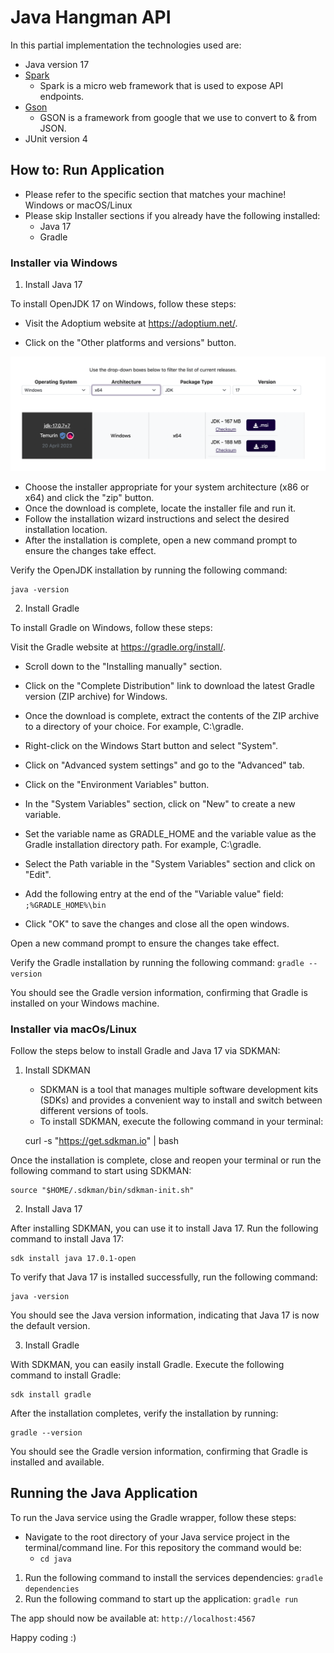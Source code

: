 # Java Hangman API 

In this partial implementation the technologies used are:

- Java version 17
- [Spark](http://sparkjava.com/)
  - Spark is a micro web framework that is used to expose API endpoints.
- [Gson](https://github.com/google/gson) 
  - GSON is a framework from google that we use to convert to & from JSON.
- JUnit version 4

## How to: Run Application

- Please refer to the specific section that matches your machine! Windows or macOS/Linux
- Please skip Installer sections if you already have the following installed:
  - Java 17
  - Gradle

### Installer via Windows

1. Install Java 17

To install OpenJDK 17 on Windows, follow these steps:

- Visit the Adoptium website at https://adoptium.net/.

- Click on the "Other platforms and versions" button.

![img.png](img.png)

- Choose the installer appropriate for your system architecture (x86 or x64) and click the "zip" button.
- Once the download is complete, locate the installer file and run it. 
- Follow the installation wizard instructions and select the desired installation location. 
- After the installation is complete, open a new command prompt to ensure the changes take effect.

Verify the OpenJDK installation by running the following command:

    java -version

2. Install Gradle

To install Gradle on Windows, follow these steps:

Visit the Gradle website at https://gradle.org/install/.

- Scroll down to the "Installing manually" section.

- Click on the "Complete Distribution" link to download the latest Gradle version (ZIP archive) for Windows.

- Once the download is complete, extract the contents of the ZIP archive to a directory of your choice. For example, C:\gradle.

- Right-click on the Windows Start button and select "System".

- Click on "Advanced system settings" and go to the "Advanced" tab.

- Click on the "Environment Variables" button.

- In the "System Variables" section, click on "New" to create a new variable.

- Set the variable name as GRADLE_HOME and the variable value as the Gradle installation directory path. For example, C:\gradle.

- Select the Path variable in the "System Variables" section and click on "Edit".

- Add the following entry at the end of the "Variable value" field:
  `;%GRADLE_HOME%\bin`
  
- Click "OK" to save the changes and close all the open windows.

Open a new command prompt to ensure the changes take effect.

Verify the Gradle installation by running the following command: `gradle --version`

You should see the Gradle version information, confirming that Gradle is installed on your Windows machine.

### Installer via macOs/Linux

Follow the steps below to install Gradle and Java 17 via SDKMAN:

1. Install SDKMAN 
   - SDKMAN is a tool that manages multiple software development kits (SDKs) and provides a convenient way to install and switch between different versions of tools. 
   - To install SDKMAN, execute the following command in your terminal:


    curl -s "https://get.sdkman.io" | bash

Once the installation is complete, close and reopen your terminal or run the following command to start using SDKMAN:

    source "$HOME/.sdkman/bin/sdkman-init.sh"

2. Install Java 17
   
After installing SDKMAN, you can use it to install Java 17. Run the following command to install Java 17:

    sdk install java 17.0.1-open

To verify that Java 17 is installed successfully, run the following command:

    java -version

You should see the Java version information, indicating that Java 17 is now the default version.

3. Install Gradle 

With SDKMAN, you can easily install Gradle. Execute the following command to install Gradle:

    sdk install gradle

After the installation completes, verify the installation by running:

    gradle --version

You should see the Gradle version information, confirming that Gradle is installed and available.

## Running the Java Application

To run the Java service using the Gradle wrapper, follow these steps:

- Navigate to the root directory of your Java service project in the terminal/command line. For this repository the command would be:
  - `cd java`

1. Run the following command to install the services dependencies: `gradle dependencies`
2. Run the following command to start up the application: `gradle run`


The app should now be available at: `http://localhost:4567`

Happy coding :) 